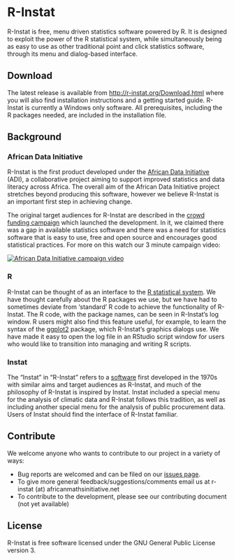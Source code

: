# R-Instat

R-Instat is free, menu driven statistics software powered by R. It is designed to exploit the power of the R statistical system, while simultaneously being as easy to use as other traditional point and click statistics software, through its menu and dialog-based interface.

## Download

The latest release is available from http://r-instat.org/Download.html where you will also find installation instructions and a getting started guide. R-Instat is currently a Windows only software. All prerequisites, including the R packages needed, are included in the installation file.

## Background

### African Data Initiative

R-Instat is the first product developed under the [African Data Initiative](http://africandata.org/) (ADI), a collaborative project aiming to support improved statistics and data literacy across Africa. The overall aim of the African Data Initiative project stretches beyond producing this software, however we believe R-Instat is an important first step in achieving change.

The original target audiences for R-Instat are described in the [crowd funding campaign](https://chuffed.org/project/africandatainitiative) which launched the development. In it, we claimed there was a gap in available statistics software and there was a need for statistics software that is easy to use, free and open source and encourages good statistical practices. For more on this watch our 3 minute campaign video:

[![African Data Initiative campaign video](http://img.youtube.com/vi/0_YAjLBVPrI/0.jpg)](http://www.youtube.com/watch?v=0_YAjLBVPrI)

### R

R-Instat can be thought of as an interface to the [R statistical system](https://www.r-project.org/). We have thought carefully about the R packages we use, but we have had to sometimes deviate from ‘standard’ R code to achieve the functionality of R-Instat. The R code, with the package names, can be seen in R-Instat’s log window. R users might also find this feature useful, for example, to learn the syntax of the [ggplot2](http://ggplot2.org/) package, which R-Instat’s graphics dialogs use. We have made it easy to open the log file in an RStudio script window for users who would like to transition into managing and writing R scripts.

### Instat

The “Instat” in “R-Instat” refers to a [software](https://www.reading.ac.uk/ssc/resourcepage/instat.php) first developed in the 1970s with similar aims and target audiences as R-Instat, and much of the philosophy of R-Instat is inspired by Instat. Instat included a special menu for the analysis of climatic data and R-Instat follows this tradition, as well as including another special menu for the analysis of public procurement data. Users of Instat should find the interface of R-Instat familiar.

## Contribute

We welcome anyone who wants to contribute to our project in a variety of ways:

- Bug reports are welcomed and can be filed on our [issues page](https://github.com/africanmathsinitiative/R-Instat/issues).
- To give more general feedback/suggestions/comments email us at r-instat (at) africanmathsinitiative.net
- To contribute to the development, please see our contributing document (not yet available)

## License

R-Instat is free software licensed under the GNU General Public License version 3.
